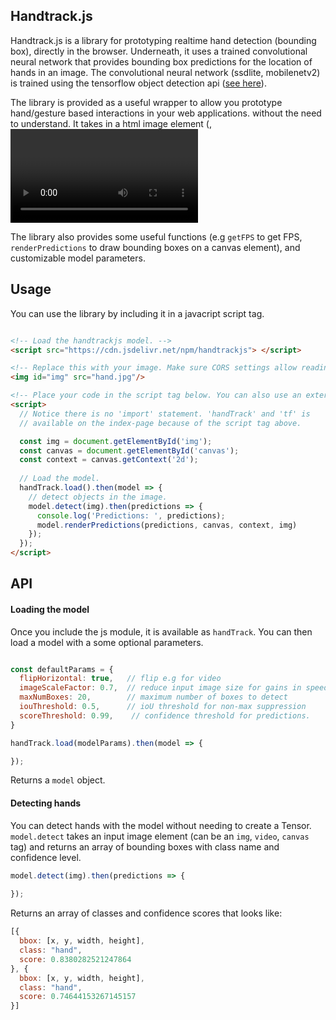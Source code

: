 ## Handtrack.js
 

Handtrack.js is a library for prototyping realtime hand detection (bounding box), directly in the browser. Underneath, it uses a trained convolutional neural network that provides bounding box predictions for the location of hands in an image. The convolutional neural network (ssdlite, mobilenetv2) is trained using the tensorflow object detection api ([see here](https://github.com/victordibia/handtracking/issues)).

The library is provided as a useful wrapper to allow you prototype hand/gesture based interactions in your web applications. without the need to understand. It takes in a html image element (<img>, <video>, <canvas> elements, for example) and returns an array of bounding boxes, class names and confidence scores.

The library also provides some useful functions (e.g `getFPS` to get FPS, `renderPredictions` to draw bounding boxes on a canvas element), and customizable model parameters.

## Usage
 

You can use the library by including it in a javacript script tag.

```html

<!-- Load the handtrackjs model. -->
<script src="https://cdn.jsdelivr.net/npm/handtrackjs"> </script>

<!-- Replace this with your image. Make sure CORS settings allow reading the image! -->
<img id="img" src="hand.jpg"/>

<!-- Place your code in the script tag below. You can also use an external .js file -->
<script>
  // Notice there is no 'import' statement. 'handTrack' and 'tf' is
  // available on the index-page because of the script tag above.

  const img = document.getElementById('img'); 
  const canvas = document.getElementById('canvas');
  const context = canvas.getContext('2d');
  
  // Load the model.
  handTrack.load().then(model => {
    // detect objects in the image.
    model.detect(img).then(predictions => {
      console.log('Predictions: ', predictions);
      model.renderPredictions(predictions, canvas, context, img)
    });
  });
</script>
```

## API

####  Loading the model
Once you include the js module, it is available as `handTrack`. You can then load a model with a some optional parameters.

```js

const defaultParams = {
  flipHorizontal: true,   // flip e.g for video 
  imageScaleFactor: 0.7,  // reduce input image size for gains in speed.
  maxNumBoxes: 20,        // maximum number of boxes to detect
  iouThreshold: 0.5,      // ioU threshold for non-max suppression
  scoreThreshold: 0.99,    // confidence threshold for predictions.
}

handTrack.load(modelParams).then(model => {

});

```
Returns a `model` object.

#### Detecting hands
You can detect hands with the model without needing to create a Tensor.
`model.detect` takes an input image element (can be an `img`, `video`, `canvas` tag) and returns an array of bounding boxes with class name and confidence level.

```js
model.detect(img).then(predictions => { 
        
});
```

Returns an array of classes and confidence scores that looks like:

```js
[{
  bbox: [x, y, width, height],
  class: "hand",
  score: 0.8380282521247864
}, {
  bbox: [x, y, width, height],
  class: "hand",
  score: 0.74644153267145157
}]
```